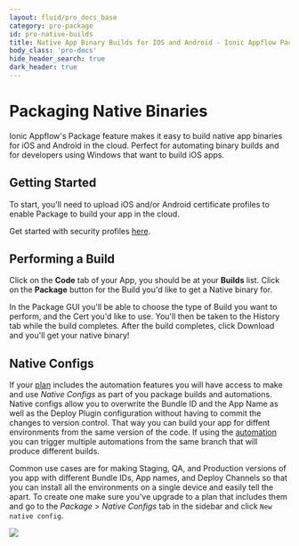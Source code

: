 ```yaml
---
layout: fluid/pro_docs_base
category: pro-package
id: pro-native-builds
title: Native App Binary Builds for IOS and Android - Ionic Appflow Packages
body_class: 'pro-docs'
hide_header_search: true
dark_header: true
---
```


# Packaging Native Binaries

Ionic Appflow's Package feature makes it easy to build native app binaries for iOS and Android in the cloud. Perfect for automating binary builds and for developers using Windows that want to build iOS apps.

## Getting Started

To start, you'll need to upload iOS and/or Android certificate profiles to enable Package to build your app in the cloud.

Get started with security profiles [here](/docs/pro/package/profiles.html).

## Performing a Build

Click on the **Code** tab of your App, you should be at your **Builds** list. Click on the **Package** button for the Build you'd like to get a Native binary for.

In the Package GUI you'll be able to choose the type of Build you want to perform, and the Cert you'd like to use. You'll then be taken to the History tab while the build completes. After the build completes, click Download and you'll get your native binary!

## Native Configs

If your [plan](/pricing) includes the automation features you will have access to make and use *Native Configs* as part of
you package builds and automations. Native configs allow you to overwrite the Bundle ID and the App Name as well as the
Deploy Plugin configuration without having to commit the changes to version control. That way you can build your app for
diffent environments from the same version of the code. If using the [automation](/docs/appflow/automation) you can
trigger multiple automations from the same branch that will produce different builds.

Common use cases are for making Staging, QA, and Production versions of you app with different Bundle IDs, App names, and
Deploy Channels so that you can install all the environments on a single device and easily tell the apart. To create
one make sure you've upgrade to a plan that includes them and go to the *Package* > *Native Configs* tab in the sidebar
and click `New native config`.

<img src="/img/docs/pro/ss-native-configs.png" class="browser" />
